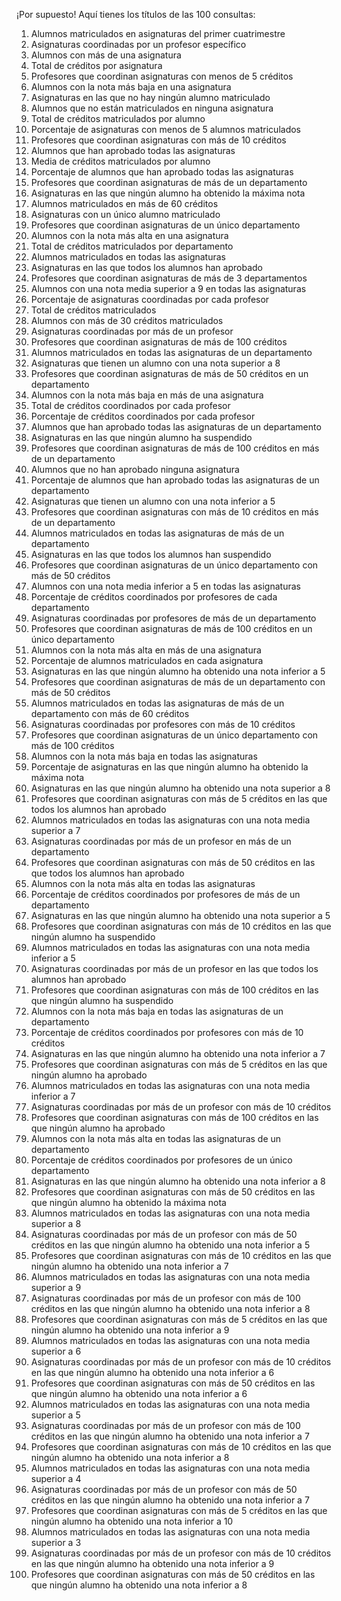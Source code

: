¡Por supuesto! Aquí tienes los títulos de las 100 consultas:

1. Alumnos matriculados en asignaturas del primer cuatrimestre
2. Asignaturas coordinadas por un profesor específico
3. Alumnos con más de una asignatura
4. Total de créditos por asignatura
5. Profesores que coordinan asignaturas con menos de 5 créditos
6. Alumnos con la nota más baja en una asignatura
7. Asignaturas en las que no hay ningún alumno matriculado
8. Alumnos que no están matriculados en ninguna asignatura
9. Total de créditos matriculados por alumno
10. Porcentaje de asignaturas con menos de 5 alumnos matriculados
11. Profesores que coordinan asignaturas con más de 10 créditos
12. Alumnos que han aprobado todas las asignaturas
13. Media de créditos matriculados por alumno
14. Porcentaje de alumnos que han aprobado todas las asignaturas
15. Profesores que coordinan asignaturas de más de un departamento
16. Asignaturas en las que ningún alumno ha obtenido la máxima nota
17. Alumnos matriculados en más de 60 créditos
18. Asignaturas con un único alumno matriculado
19. Profesores que coordinan asignaturas de un único departamento
20. Alumnos con la nota más alta en una asignatura
21. Total de créditos matriculados por departamento
22. Alumnos matriculados en todas las asignaturas
23. Asignaturas en las que todos los alumnos han aprobado
24. Profesores que coordinan asignaturas de más de 3 departamentos
25. Alumnos con una nota media superior a 9 en todas las asignaturas
26. Porcentaje de asignaturas coordinadas por cada profesor
27. Total de créditos matriculados
28. Alumnos con más de 30 créditos matriculados
29. Asignaturas coordinadas por más de un profesor
30. Profesores que coordinan asignaturas de más de 100 créditos
31. Alumnos matriculados en todas las asignaturas de un departamento
32. Asignaturas que tienen un alumno con una nota superior a 8
33. Profesores que coordinan asignaturas de más de 50 créditos en un departamento
34. Alumnos con la nota más baja en más de una asignatura
35. Total de créditos coordinados por cada profesor
36. Porcentaje de créditos coordinados por cada profesor
37. Alumnos que han aprobado todas las asignaturas de un departamento
38. Asignaturas en las que ningún alumno ha suspendido
39. Profesores que coordinan asignaturas de más de 100 créditos en más de un departamento
40. Alumnos que no han aprobado ninguna asignatura
41. Porcentaje de alumnos que han aprobado todas las asignaturas de un departamento
42. Asignaturas que tienen un alumno con una nota inferior a 5
43. Profesores que coordinan asignaturas con más de 10 créditos en más de un departamento
44. Alumnos matriculados en todas las asignaturas de más de un departamento
45. Asignaturas en las que todos los alumnos han suspendido
46. Profesores que coordinan asignaturas de un único departamento con más de 50 créditos
47. Alumnos con una nota media inferior a 5 en todas las asignaturas
48. Porcentaje de créditos coordinados por profesores de cada departamento
49. Asignaturas coordinadas por profesores de más de un departamento
50. Profesores que coordinan asignaturas de más de 100 créditos en un único departamento
51. Alumnos con la nota más alta en más de una asignatura
52. Porcentaje de alumnos matriculados en cada asignatura
53. Asignaturas en las que ningún alumno ha obtenido una nota inferior a 5
54. Profesores que coordinan asignaturas de más de un departamento con más de 50 créditos
55. Alumnos matriculados en todas las asignaturas de más de un departamento con más de 60 créditos
56. Asignaturas coordinadas por profesores con más de 10 créditos
57. Profesores que coordinan asignaturas de un único departamento con más de 100 créditos
58. Alumnos con la nota más baja en todas las asignaturas
59. Porcentaje de asignaturas en las que ningún alumno ha obtenido la máxima nota
60. Asignaturas en las que ningún alumno ha obtenido una nota superior a 8
61. Profesores que coordinan asignaturas con más de 5 créditos en las que todos los alumnos han aprobado
62. Alumnos matriculados en todas las asignaturas con una nota media superior a 7
63. Asignaturas coordinadas por más de un profesor en más de un departamento
64. Profesores que coordinan asignaturas con más de 50 créditos en las que todos los alumnos han aprobado
65. Alumnos con la nota más alta en todas las asignaturas
66. Porcentaje de créditos coordinados por profesores de más de un departamento
67. Asignaturas en las que ningún alumno ha obtenido una nota superior a 5
68. Profesores que coordinan asignaturas con más de 10 créditos en las que ningún alumno ha suspendido
69. Alumnos matriculados en todas las asignaturas con una nota media inferior a 5
70. Asignaturas coordinadas por más de un profesor en las que todos los alumnos han aprobado
71. Profesores que coordinan asignaturas con más de 100 créditos en las que ningún alumno ha suspendido
72. Alumnos con la nota más baja en todas las asignaturas de un departamento
73. Porcentaje de créditos coordinados por profesores con más de 10 créditos
74. Asignaturas en las que ningún alumno ha obtenido una nota inferior a 7
75. Profesores que coordinan asignaturas con más de 5 créditos en las que ningún alumno ha aprobado
76. Alumnos matriculados en todas las asignaturas con una nota media inferior a 7
77. Asignaturas coordinadas por más de un profesor con más de 10 créditos
78. Profesores que coordinan asignaturas con más de 100 créditos en las que ningún alumno ha aprobado
79. Alumnos con la nota más alta en todas las asignaturas de un departamento
80. Porcentaje de créditos coordinados por profesores de un único departamento
81. Asignaturas en las que ningún alumno ha obtenido una nota inferior a 8
82. Profesores que coordinan asignaturas con más de 50 créditos en las que ningún alumno ha obtenido la máxima nota
83. Alumnos matriculados en todas las asignaturas con una nota media superior a 8
84. Asignaturas coordinadas por más de un profesor con más de 50 créditos en las que ningún alumno ha obtenido una nota inferior a 5
85. Profesores que coordinan asignaturas con más de 10 créditos en las que ningún alumno ha obtenido una nota inferior a 7
86. Alumnos matriculados en todas las asignaturas con una nota media superior a 9
87. Asignaturas coordinadas por más de un profesor con más de 100 créditos en las que ningún alumno ha obtenido una nota inferior a 8
88. Profesores que coordinan asignaturas con más de 5 créditos en las que ningún alumno ha obtenido una nota inferior a 9
89. Alumnos matriculados en todas las asignaturas con una nota media superior a 6
90. Asignaturas coordinadas por más de un profesor con más de 10 créditos en las que ningún alumno ha obtenido una nota inferior a 6
91. Profesores que coordinan asignaturas con más de 50 créditos en las que ningún alumno ha obtenido una nota inferior a 6
92. Alumnos matriculados en todas las asignaturas con una nota media superior a 5
93. Asignaturas coordinadas por más de un profesor con más de 100 créditos en las que ningún alumno ha obtenido una nota inferior a 7
94. Profesores que coordinan asignaturas con más de 10 créditos en las que ningún alumno ha obtenido una nota inferior a 8
95. Alumnos matriculados en todas las asignaturas con una nota media superior a 4
96. Asignaturas coordinadas por más de un profesor con más de 50 créditos en las que ningún alumno ha obtenido una nota inferior a 7
97. Profesores que coordinan asignaturas con más de 5 créditos en las que ningún alumno ha obtenido una nota inferior a 10
98. Alumnos matriculados en todas las asignaturas con una nota media superior a 3
99. Asignaturas coordinadas por más de un profesor con más de 10 créditos en las que ningún alumno ha obtenido una nota inferior a 9
100. Profesores que coordinan asignaturas con más de 50 créditos en las que ningún alumno ha obtenido una nota inferior a 8